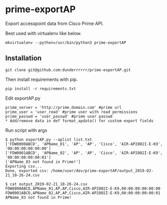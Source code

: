 # prime-exportAP
Export accesspoint data from Cisco Prime API.

Best used with virtualenv like below.
```
mkvirtualenv --python=/usr/bin/python3 prime-exportAP
```

## Installation
`git clone git@github.com:dunderrrrrr/prime-exportAP.git`  

Then install requirements with pip.
```
pip install -r requirements.txt
```
Edit exportAP.py
```
prime_server = 'http://prime.domain.com' #prime url
prime_user = 'user_read' #prime user with read permissions
prime_passwd = 'user_passwd' #prime user passwd
* Add/remove data in def format_apdata() for custom export fields
```
Run script with args

```
$ python exportAP.py --aplist list.txt
['FDW0000ABCD', 'APName_01', 'AP', 'AP', 'Cisco', 'AIR-AP2802I-E-K9', '00:00:00:00:00:00']
['FDW0001ABCD', 'APName_02', 'AP', 'AP', 'Cisco', 'AIR-AP2802I-E-K9', '00:00:00:00:00:01']
['APName_03 not found in Prime!']
Exporting csv...
Done, exported csv: /home/user/dev/prime-exportAP/output_2019-02-21_10-26-24.csv
```

```
$ cat output_2019-02-21_10-26-24.csv
FDW0000ABCD,APName_01,AP,AP,Cisco,AIR-AP2802I-E-K9,00:00:00:00:00:00
FDW0001ABCD,APName_02,AP,AP,Cisco,AIR-AP2802I-E-K9,00:00:00:00:00:01
APName_03 not found in Prime!
```
